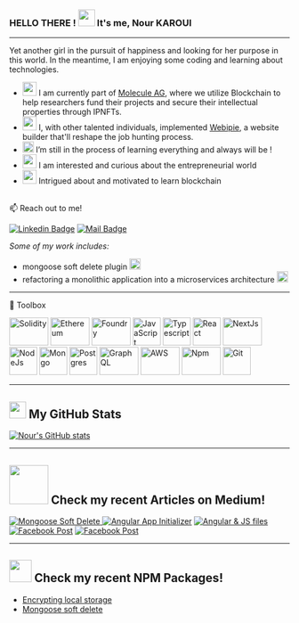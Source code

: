 ### HELLO THERE !  <img src="https://raw.githubusercontent.com/MartinHeinz/MartinHeinz/master/wave.gif" width="30px"> It's me, Nour KAROUI
---
Yet another girl in the pursuit of happiness and looking for her purpose in this world.
In the meantime, I am enjoying some coding and learning about technologies.

- <img src="https://user-images.githubusercontent.com/47257753/127242685-b8f69ed3-86ac-487f-a2ee-c13a135a1a31.png" width="25px"> I am currently part of [Molecule AG](https://molecule.to/), where we utilize Blockchain to help researchers fund their projects and secure their intellectual properties through IPNFTs.
- <img src="https://user-images.githubusercontent.com/47257753/118144569-83db7a80-b404-11eb-8368-f03b95e05dff.png" width="25px"> I, with other talented individuals, implemented [Webipie](https://github.com/webipie-dev/webipie.me), a website builder that'll reshape the job hunting process.
- <img src="https://user-images.githubusercontent.com/47257753/118146689-c3a36180-b406-11eb-8e23-07a83b8c7437.png" width="20px"> I’m still in the process of learning everything and always will be !
- <img src="https://user-images.githubusercontent.com/47257753/118146997-0d8c4780-b407-11eb-9572-87f48baa081f.png" width="25px"> I am interested and curious about the entrepreneurial world
- <img src="https://user-images.githubusercontent.com/47257753/127242685-b8f69ed3-86ac-487f-a2ee-c13a135a1a31.png" width="25px"> Intrigued about and motivated to learn blockchain

<br />
📫 Reach out to me!

[![Linkedin Badge](https://img.shields.io/badge/-Nour-0e76a8?style=flat&labelColor=0e76a8&logo=linkedin&logoColor=white)](https://www.linkedin.com/in/nourkaroui/) [![Mail Badge](https://img.shields.io/badge/-nourkaroui-c0392b?style=flat&labelColor=c0392b&logo=gmail&logoColor=white)](mailto:nkaroui1998@gmail.com)

*Some of my work includes:*
 * mongoose soft delete plugin [<img src="https://cdn.worldvectorlogo.com/logos/npm.svg" width="20px">](https://www.npmjs.com/package/soft-delete-plugin-mongoose)
 * refactoring a monolithic application into a microservices architecture [<img src="https://cdn.worldvectorlogo.com/logos/github-icon.svg" width="20px">](https://github.com/webipie-dev/backend)
 
---
🧰 Toolbox

<img src="https://github.com/nour-karoui/mongoose-soft-delete/assets/47257753/44a7209b-e429-474c-bdb7-5bef66643df7" alt="Solidity" width="70" height="50"/>   
<img src="https://github.com/nour-karoui/mongoose-soft-delete/assets/47257753/86467e51-3622-4b3e-8e04-5a1032684268" alt="Ethereum" width="70" height="50"/>   
<img src="https://github.com/nour-karoui/mongoose-soft-delete/assets/47257753/1ca9fd45-ad9a-4204-ac9f-3c1ea9f30f8c" alt="Foundry" width="70" height="50"/>   
<img src="https://github.com/nour-karoui/mongoose-soft-delete/assets/47257753/1fa3253e-3e26-4a34-99f8-d91843ced449" alt="JavaScript" width="50" height="50"/>   
<img src="https://github.com/nour-karoui/mongoose-soft-delete/assets/47257753/1cbf0832-79af-441a-84b3-113ee725788f" alt="Typescript" width="50" height="50"/>  
<img src="https://github.com/nour-karoui/mongoose-soft-delete/assets/47257753/461ad0fc-a0b7-437b-9a19-eb12c646a9f4" alt="React" width="50" height="50"/>   
<img src="https://github.com/nour-karoui/mongoose-soft-delete/assets/47257753/37ac99b4-b39b-4b57-8f14-dfb4fe6b2bfa" alt="NextJs" width="70" height="50"/>   
<img src="https://github.com/nour-karoui/mongoose-soft-delete/assets/47257753/93f0ea47-addc-4713-8b74-8b9e1b19ea4e" alt="NodeJs" width="50" height="50"/>   
<img src="https://github.com/nour-karoui/mongoose-soft-delete/assets/47257753/c4eba01a-7a78-4830-a355-1e4bbf639655" alt="Mongo" width="50" height="50"/>   
<img src="https://github.com/nour-karoui/mongoose-soft-delete/assets/47257753/c31d0bd5-fb16-4842-bef3-af758b8782f0" alt="Postgres" width="50" height="50"/>   
<img src="https://github.com/nour-karoui/mongoose-soft-delete/assets/47257753/7428a39a-72f7-4e5c-b755-414f482fd830" alt="GraphQL" width="70" height="50"/>   
<img src="https://github.com/nour-karoui/mongoose-soft-delete/assets/47257753/6b4ea779-684c-448a-b99f-ad75e965b56e" alt="AWS" width="70" height="50"/>   
<img src="https://github.com/nour-karoui/mongoose-soft-delete/assets/47257753/7d542b2f-a344-4660-b0c0-9f4f81e738b0" alt="Npm" width="70" height="50"/>   
<img src="https://github.com/nour-karoui/mongoose-soft-delete/assets/47257753/82d47239-85fa-446a-a82f-699e06bcdf16" alt="Git" width="50" height="50"/>   

---

## <img src="https://img.icons8.com/pastel-glyph/64/000000/statistics--v3.png" width="30px"> My GitHub Stats

[![Nour's GitHub stats](https://github-readme-stats.vercel.app/api?username=nour-karoui)](https://github.com/nour-karoui/github-readme-stats)

---

## <img src="https://github.com/nour-karoui/mongoose-soft-delete/assets/47257753/b1d4391e-96eb-467d-a44b-76caae91e2ba" width="70px"> Check my recent Articles on Medium!<br>

<a target="_blank" href="https://nour-karoui.medium.com/implementing-soft-delete-in-mongodb-with-mongoose-405c008d0e29">
<img src="https://github-readme-medium-recent-article.vercel.app/medium/@nour-karoui/0" alt="Mongoose Soft Delete"> </a>
<a target="_blank" href="https://nour-karoui.medium.com/app-initializer-how-when-where-ee8033413ff3">
<img src="https://github-readme-medium-recent-article.vercel.app/medium/@nour-karoui/1" alt="Angular App Initializer"></a>
<a target="_blank" href="https://nour-karoui.medium.com/the-nightmare-of-loading-external-js-files-to-your-angular-project-a0672678125">
<img src="https://github-readme-medium-recent-article.vercel.app/medium/@nour-karoui/2" alt="Angular & JS files"></a>
<a target="_blank" href="https://nour-karoui.medium.com/posting-on-a-facebook-page-using-angular-nodejs-with-facebook-graph-api-fcd30453b03f">
<img src="https://github-readme-medium-recent-article.vercel.app/medium/@nour-karoui/3" alt="Facebook Post"></a>
<a target="_blank" href="https://nour-karoui.medium.com/posting-on-a-facebook-page-using-angular-nodejs-with-facebook-graph-api-fcd30453b03f">
<img src="https://github-readme-medium-recent-article.vercel.app/medium/@nour-karoui/4" alt="Facebook Post"></a>

---

## <img src="https://cdn.worldvectorlogo.com/logos/npm.svg" width="40px"> Check my recent NPM Packages!<br>

* [Encrypting local storage](https://www.npmjs.com/package/storage-encryption)
* [Mongoose soft delete](https://www.npmjs.com/package/soft-delete-plugin-mongoose)


